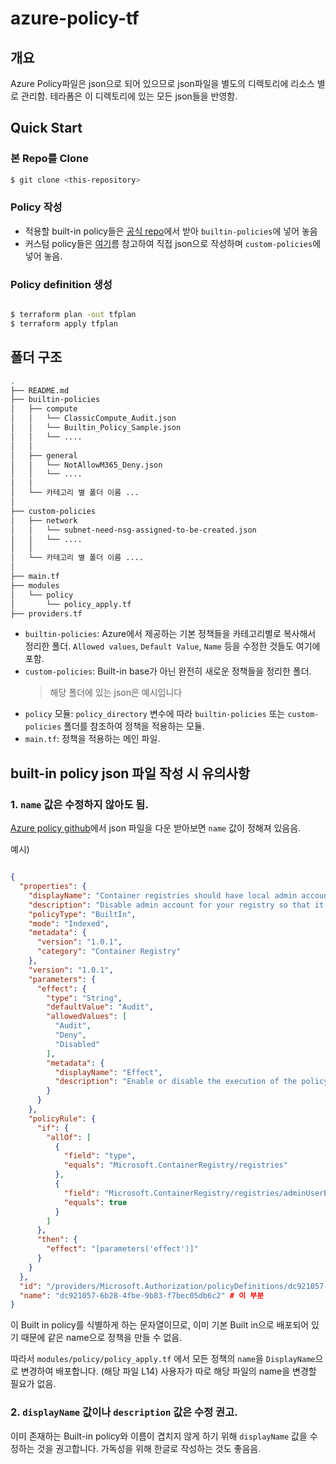 # azure-policy-tf

## 개요

Azure Policy파일은 json으로 되어 있으므로 json파일을 별도의 디렉토리에 리소스 별로 관리함. 테라폼은 이 디렉토리에 있는 모든 json들을 반영함.

## Quick Start

### 본 Repo를 Clone

```bash
$ git clone <this-repository>
```

### Policy 작성

* 적용할 built-in policy들은 [공식 repo](https://github.com/Azure/azure-policy/tree/master/built-in-policies/policyDefinitions)에서 받아 `builtin-policies`에 넣어 놓음
* 커스텀 policy들은 [여기](https://learn.microsoft.com/ko-kr/azure/governance/policy/tutorials/create-custom-policy-definition)름 참고하여 직접 json으로 작성하며 `custom-policies`에 넣어 놓음.

### Policy definition 생성

```bash

$ terraform plan -out tfplan
$ terraform apply tfplan
```

## 폴더 구조
```bash
.
├── README.md
├── builtin-policies
│   ├── compute
│   │   └── ClassicCompute_Audit.json
│   │   └── Builtin_Policy_Sample.json
│   │   └── ....
│   │    
│   ├── general
│   │   └── NotAllowM365_Deny.json
│   │   └── ....
│   │
│   └── 카테고리 별 폴더 이름 ...
│   
├── custom-policies
│   ├── network
│   │   └── subnet-need-nsg-assigned-to-be-created.json
│   │   └── ....
│   │
│   └── 카테고리 별 폴더 이름 ....
│   
├── main.tf
├── modules
│   └── policy
│       └── policy_apply.tf
├── providers.tf
```

- `builtin-policies`: Azure에서 제공하는 기본 정책들을 카테고리별로 복사해서 정리한 폴더. `Allowed values`, `Default Value`, `Name` 등을 수정한 것들도 여기에 포함. 
- `custom-policies`: Built-in base가 아닌 완전히 새로운 정책들을 정리한 폴더. 
    > 해당 폴더에 있는 json은 예시입니다
- `policy` 모듈: `policy_directory` 변수에 따라 `builtin-policies` 또는 `custom-policies` 폴더를 참조하여 정책을 적용하는 모듈.
- `main.tf`: 정책을 적용하는 메인 파일. 

## built-in policy json 파일 작성 시 유의사항

### 1. `name` 값은 수정하지 않아도 됨.

[Azure policy github](https://github.com/Azure/azure-policy/tree/master/built-in-policies/policyDefinitions)에서 json 파일을 다운 받아보면 `name` 값이 정해져 있음음.

예시)

```json

{
  "properties": {
    "displayName": "Container registries should have local admin account disabled.",
    "description": "Disable admin account for your registry so that it is not accessible by local admin. Disabling local authentication methods like admin user, repository scoped access tokens and anonymous pull improves security by ensuring that container registries exclusively require Azure Active Directory identities for authentication. Learn more at: https://aka.ms/acr/authentication.",
    "policyType": "BuiltIn",
    "mode": "Indexed",
    "metadata": {
      "version": "1.0.1",
      "category": "Container Registry"
    },
    "version": "1.0.1",
    "parameters": {
      "effect": {
        "type": "String",
        "defaultValue": "Audit",
        "allowedValues": [
          "Audit",
          "Deny",
          "Disabled"
        ],
        "metadata": {
          "displayName": "Effect",
          "description": "Enable or disable the execution of the policy"
        }
      }
    },
    "policyRule": {
      "if": {
        "allOf": [
          {
            "field": "type",
            "equals": "Microsoft.ContainerRegistry/registries"
          },
          {
            "field": "Microsoft.ContainerRegistry/registries/adminUserEnabled",
            "equals": true
          }
        ]
      },
      "then": {
        "effect": "[parameters('effect')]"
      }
    }
  },
  "id": "/providers/Microsoft.Authorization/policyDefinitions/dc921057-6b28-4fbe-9b83-f7bec05db6c2", 
  "name": "dc921057-6b28-4fbe-9b83-f7bec05db6c2" # 이 부분
}

```

이 Built in policy를 식별하게 하는 문자열이므로, 이미 기본 Built in으로 배포되어 있기 때문에 같은 name으로 정책을 만들 수 없음.

따라서 `modules/policy/policy_apply.tf` 에서 모든 정책의 `name`을 `DisplayName`으로 변경하여 배포합니다. (해당 파일 L14) 사용자가 따로 해당 파일의 name을 변경할 필요가 없음.

### 2. `displayName` 값이나 `description` 값은 수정 권고.

이미 존재하는 Built-in policy와 이름이 겹치지 않게 하기 위해 `displayName` 값을 수정하는 것을 권고합니다. 가독성을 위해 한글로 작성하는 것도 좋음음.

